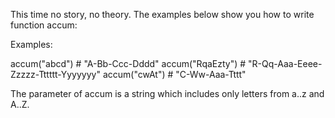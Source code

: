 This time no story, no theory. The examples below show you how to write function accum:

Examples:

accum("abcd")    # "A-Bb-Ccc-Dddd"
accum("RqaEzty") # "R-Qq-Aaa-Eeee-Zzzzz-Tttttt-Yyyyyyy"
accum("cwAt")    # "C-Ww-Aaa-Tttt"

The parameter of accum is a string which includes only letters from a..z and A..Z.